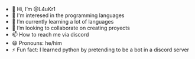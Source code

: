 - 👋 Hi, I’m @L4uKr1
- 👀 I'm interesed in the programming languages
- 🌱 I’m currently learning a lot of languages
- 💞️ I’m looking to collaborate on creating proyects
- 📫 How to reach me via discord
- 😄 Pronouns: he/him
- ⚡ Fun fact: I learned python by pretending to be a bot in a discord server 

